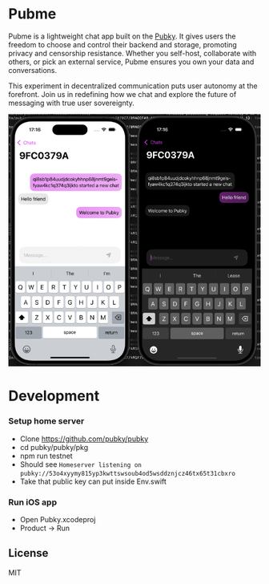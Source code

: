 # Pubme

Pubme is a lightweight chat app built on the [Pubky](https://github.com/pubky). It gives users the freedom to choose and control their backend and storage, promoting privacy and censorship resistance. Whether you self-host, collaborate with others, or pick an external service, Pubme ensures you own your data and conversations.

This experiment in decentralized communication puts user autonomy at the forefront. Join us in redefining how we chat and explore the future of messaging with true user sovereignty.

![screenshot](screenshot.png)

# Development

### Setup home server

- Clone https://github.com/pubky/pubky
- cd pubky/pubky/pkg
- npm run testnet
- Should see `Homeserver listening on pubky://53o4xyymy815yp3kwttswsoub4od5wsddznjcz46tx65t31cbxro`
- Take that public key can put inside Env.swift

### Run iOS app

- Open Pubky.xcodeproj
- Product -> Run

## License

MIT
